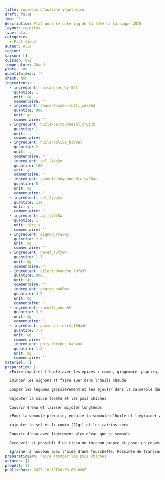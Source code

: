 ```yaml
---
title: couscous d'automne végétarien
draft: false
img: ''
description: Plat pour le catering de la fête de la soupe 2025
layout: recettes
type: plat
categories:
  - Plat chaud
auteur: Alio
region: ''
saison: []
cuisson: Oui
temperature: Chaud
plate: 100
quantite_desc: ''
check: Non
ingredients:
  - ingredient: raisin-sec_9yf54l
    quantite: 1
    unit: Kg
    commentaire: ''
  - ingredient: sauce-tomate-mutti_xdkeh3
    quantite: 800
    unit: gr.
    commentaire: ''
  - ingredient: huile-de-tournesol_c70jxb
    quantite: 1
    unit: l.
    commentaire: ''
  - ingredient: huile-dolive_h3c8al
    quantite: 2
    unit: l.
    commentaire: ''
  - ingredient: sel_2juq3x
    quantite: 100
    unit: gr.
    commentaire: ''
  - ingredient: semoule-moyenne-ble_yx78ae
    quantite: 8
    unit: Kg
    commentaire: ''
  - ingredient: sel_2juq3x
    quantite: 130
    unit: gr.
    commentaire: ''
  - ingredient: ail_u2m28w
    quantite: 1
    unit: tête·s
    commentaire: ''
  - ingredient: oignon_rtavky
    quantite: 2.6
    unit: Kg
    commentaire: ''
  - ingredient: navet_f5fy8w
    quantite: 1.7
    unit: Kg
    commentaire: ''
  - ingredient: celeri-branche_78fo97
    quantite: 900
    unit: gr.
    commentaire: ''
  - ingredient: courge_oa85mx
    quantite: 3.9
    unit: Kg
    commentaire: ''
  - ingredient: carotte_eouu0v
    quantite: 3.9
    unit: Kg
    commentaire: ''
  - ingredient: pomme-de-terre_18dy4e
    quantite: 7.7
    unit: Kg
    commentaire: ''
  - ingredient: pois-chiches_6a8w8k
    quantite: 1.3
    unit: Kg
    commentaire: ''
materiel: []
preparation: |-
  >Faire chauffer l'huile avec les épices : cumin, gingembre, paprika, curcuma, coriandre, clou de girofle, muscade, poivre

  Émincer les oignons et faire suer dans l'huile chaude

  Couper les légumes grossièrement et les ajouter dans la casserole dans l'ordre : Pdt, courges, carottes, navet, celeri. Faire rissoler.

  Rajouter la sauce tomate et les pois chiches

  Couvrir d'eau et laisser mijoter longtemps

  >Pour la semoule précuite, enduire la semoule d'huile et l'égrainer à la main (en la frottant délicatement avec ses deux mains)

  rajouter le sel et le cumin (21gr) et les raisins secs

  Couvrir d'eau avec légèrement plus d'eau que de semoule

  Recouvrir si possible d'un tissu ou torchon propre et poser un couvercle sur le récipient. Laisser réhydrater 10 minutes

  Égrainer à nouveau avec l'aide d'une fourchette. Possible de transvaser dans un autre récipient pour être sûr·e de bien atteindre la semoule dans le fond
preparation24h: Faire tremper les pois chiches
astuces: []
prepAlt: []
publishDate: 2025-10-19T20:53:00.000Z
---
```


